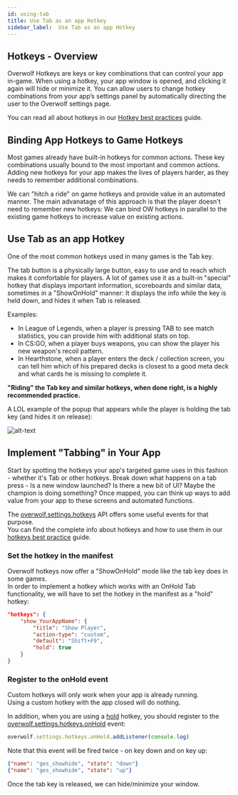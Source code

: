 ```yaml
---
id: using-tab
title: Use Tab as an app Hotkey
sidebar_label:  Use Tab as an app Hotkey
---
```


## Hotkeys - Overview

Overwolf Hotkeys are keys or key combinations that can control your app in-game. When using a hotkey, your app window is opened, and clicking it again will hide or minimize it. You can allow users to change hotkey combinations from your app’s settings panel by automatically directing the user to the Overwolf settings page.  

You can read all about hotkeys in our [Hotkey best practices](hotkeys-best-practices) guide.

## Binding App Hotkeys to Game Hotkeys

Most games already have built-in hotkeys for common actions. These key combinations usually bound to the most important and common actions. Adding new hotkeys for your app makes the lives of players harder, as they needs to remember additional combinations.

We can "hitch a ride" on game hotkeys and provide value in an automated manner. The main advanatage of this approach is that the player doesn't need to remember new hotkeys: We can bind OW hotkeys in parallel to the existing game hotkeys to increase value on existing actions.

## Use Tab as an app Hotkey

One of the most common hotkeys used in many games is the Tab key.

The tab button is a physically large button, easy to use and to reach which makes it comfortable for players. A lot of games use it as a built-in "special" hotkey that displays important information, scoreboards and similar data, sometimes in a "ShowOnHold" manner: It displays the info while the key is held down, and hides it when Tab is released.  

Examples:

* In League of Legends, when a player is pressing TAB to see match statistics, you can provide him with additional stats on top.
* In CS:GO, when a player buys weapons, you can show the player his new weapon's recoil pattern.
* In Hearthstone, when a player enters the deck / collection screen, you can tell him which of his prepared decks is closest to a good meta deck and what cards he is missing to complete it.

**"Riding" the Tab key and similar hotkeys, when done right, is a highly recommended practice.**

A LOL example of the popup that appears while the player is holding the tab key (and hides it on release):

![alt-text](assets/tab-example-lol.gif)

## Implement "Tabbing" in Your App

Start by spotting the hotkeys your app's targeted game uses in this fashion - whether it's Tab or other hotkeys. Break down what happens on a tab press - Is a new window launched? Is there a new bit of UI? Maybe the champion is doing something? Once mapped, you can think up ways to add value from your app to these screens and automated functions. 

The [overwolf.settings.hotkeys](../api/overwolf-settings-hotkeys) API offers some useful events for that purpose.  
You can find the complete info about hotkeys and how to use them in our [hotkeys best practice](hotkeys-best-practices) guide.

### Set the hotkey in the manifest

Overwolf hotkeys now offer a "ShowOnHold" mode like the tab key does in some games.  
In order to implement a hotkey which works with an OnHold Tab functionality, we will have to set the hotkey in the manifest as a "hold" hotkey:

```json
"hotkeys": {
    "show_YourAppName": { 
        "title": "Show Player",
        "action-type": "custom",
        "default": "Shift+F9",
        "hold": true
    }
}
```

### Register to the onHold event

Custom hotkeys will only work when your app is already running.  
Using a custom hotkey with the app closed will do nothing.

In addition, when you are using a [hold](#hold-hotkeys) hotkey, you should register to the [overwolf.settings.hotkeys.onHold](../api/overwolf-settings-hotkeys#onhold) event:

```js
overwolf.settings.hotkeys.onHold.addListener(console.log)
```

Note that this event will be fired twice - on key down and on key up:

```json
{"name": "ges_showhide", "state": "down"}
{"name": "ges_showhide", "state": "up"}
```

Once the tab key is released, we can hide/minimize your window.
